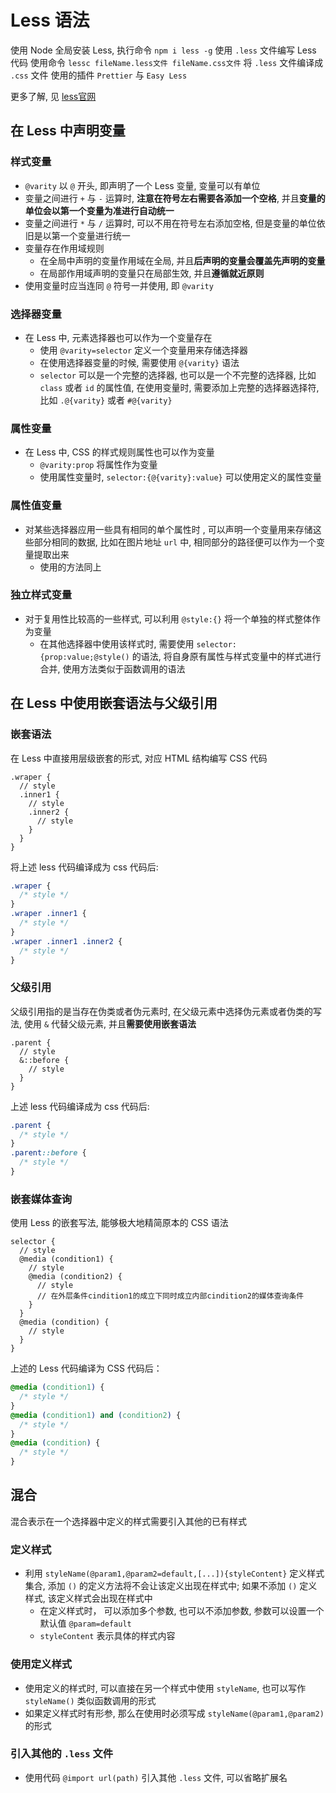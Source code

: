 # Less 语法

使用 Node 全局安装 Less, 执行命令 `npm i less -g`
使用 `.less` 文件编写 Less 代码
使用命令 `lessc fileName.less文件 fileName.css文件` 将 `.less` 文件编译成 `.css` 文件
使用的插件 `Prettier` 与 `Easy Less`

更多了解, 见 [less官网](<https://less.bootcss.com/>)

## 在 Less 中声明变量

### 样式变量

- `@varity` 以 `@` 开头, 即声明了一个 Less 变量, 变量可以有单位
- 变量之间进行 `+` 与 `-` 运算时, **注意在符号左右需要各添加一个空格**, 并且**变量的单位会以第一个变量为准进行自动统一**
- 变量之间进行 `*` 与 `/` 运算时, 可以不用在符号左右添加空格, 但是变量的单位依旧是以第一个变量进行统一
- 变量存在作用域规则
  - 在全局中声明的变量作用域在全局, 并且**后声明的变量会覆盖先声明的变量**
  - 在局部作用域声明的变量只在局部生效, 并且**遵循就近原则**
- 使用变量时应当连同 `@` 符号一并使用, 即 `@varity`

### 选择器变量

- 在 Less 中, 元素选择器也可以作为一个变量存在
  - 使用 `@varity=selector` 定义一个变量用来存储选择器
  - 在使用选择器变量的时候, 需要使用 `@{varity}` 语法
  - `selector` 可以是一个完整的选择器, 也可以是一个不完整的选择器, 比如 `class` 或者 `id` 的属性值, 在使用变量时, 需要添加上完整的选择器选择符, 比如 `.@{varity}` 或者 `#@{varity}`

### 属性变量

- 在 Less 中, CSS 的样式规则属性也可以作为变量
  - `@varity:prop` 将属性作为变量
  - 使用属性变量时, `selector:{@{varity}:value}` 可以使用定义的属性变量

### 属性值变量

- 对某些选择器应用一些具有相同的单个属性时 , 可以声明一个变量用来存储这些部分相同的数据, 比如在图片地址 `url` 中, 相同部分的路径便可以作为一个变量提取出来
  - 使用的方法同上

### 独立样式变量

- 对于复用性比较高的一些样式, 可以利用 `@style:{}` 将一个单独的样式整体作为变量
  - 在其他选择器中使用该样式时, 需要使用 `selector:{prop:value;@style()` 的语法, 将自身原有属性与样式变量中的样式进行合并, 使用方法类似于函数调用的语法

## 在 Less 中使用嵌套语法与父级引用

### 嵌套语法

在 Less 中直接用层级嵌套的形式, 对应 HTML 结构编写 CSS 代码

```less
.wraper {
  // style
  .inner1 {
    // style
    .inner2 {
      // style
    }
  }
}
```

将上述 less 代码编译成为 css 代码后:

```css
.wraper {
  /* style */
}
.wraper .inner1 {
  /* style */
}
.wraper .inner1 .inner2 {
  /* style */
}
```

### 父级引用

父级引用指的是当存在伪类或者伪元素时, 在父级元素中选择伪元素或者伪类的写法, 使用 `&` 代替父级元素, 并且**需要使用嵌套语法**

```less
.parent {
  // style
  &::before {
    // style
  }
}
```

上述 less 代码编译成为 css 代码后:

```css
.parent {
  /* style */
}
.parent::before {
  /* style */
}
```

### 嵌套媒体查询

使用 Less 的嵌套写法, 能够极大地精简原本的 CSS 语法

```less
selector {
  // style
  @media (condition1) {
    // style
    @media (condition2) {
      // style
      // 在外层条件cindition1的成立下同时成立内部cindition2的媒体查询条件
    }
  }
  @media (condition) {
    // style
  }
}
```

上述的 Less 代码编译为 CSS 代码后：

```css
@media (condition1) {
  /* style */
}
@media (condition1) and (condition2) {
  /* style */
}
@media (condition) {
  /* style */
}
```

## 混合

混合表示在一个选择器中定义的样式需要引入其他的已有样式

### 定义样式

- 利用 `styleName(@param1,@param2=default,[...]){styleContent}` 定义样式集合, 添加 `()` 的定义方法将不会让该定义出现在样式中; 如果不添加 `()` 定义样式, 该定义样式会出现在样式中
  - 在定义样式时， 可以添加多个参数, 也可以不添加参数, 参数可以设置一个默认值 `@param=default`
  - `styleContent` 表示具体的样式内容

### 使用定义样式

- 使用定义的样式时, 可以直接在另一个样式中使用 `styleName`, 也可以写作 `styleName()` 类似函数调用的形式
- 如果定义样式时有形参, 那么在使用时必须写成 `styleName(@param1,@param2)` 的形式

### 引入其他的 `.less` 文件

- 使用代码 `@import url(path)` 引入其他 `.less` 文件, 可以省略扩展名
